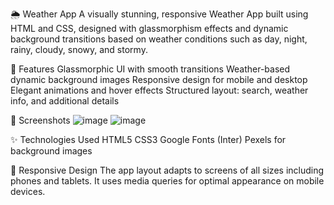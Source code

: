 🌦️ Weather App
A visually stunning, responsive Weather App built using HTML and CSS, designed with glassmorphism effects and dynamic background transitions based on weather conditions such as day, night, rainy, cloudy, snowy, and stormy.

🚀 Features
Glassmorphic UI with smooth transitions
Weather-based dynamic background images
Responsive design for mobile and desktop
Elegant animations and hover effects
Structured layout: search, weather info, and additional details

📸 Screenshots
![image](https://github.com/user-attachments/assets/d7506212-2c59-49b4-902e-bf91cda62606)
![image](https://github.com/user-attachments/assets/a4b6b136-0a1e-42ca-8d7a-d558728342d3)

✨ Technologies Used
HTML5
CSS3
Google Fonts (Inter)
Pexels for background images

📱 Responsive Design
The app layout adapts to screens of all sizes including phones and tablets. It uses media queries for optimal appearance on mobile devices.
